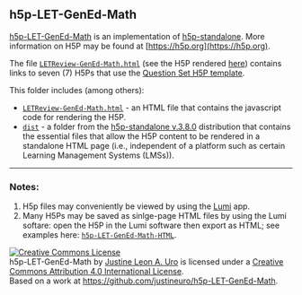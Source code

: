 ## h5p-LET-GenEd-Math
[h5p-LET-GenEd-Math](https://github.com/justineuro/h5p-LET-GenEd-Math) is an implementation of [h5p-standalone](https://github.com/tunapanda/h5p-standalone).  More information on H5P may be found at [https://h5p.org](https://h5p.org).

The file [`LETReview-GenEd-Math.html`](./LETReview-GenEd-Math.html) (see the H5P rendered [here](https://justineuro.github.io/h5p-LET-GenEd-Math/LETReview-GenEd-Math.html)) contains links to seven (7) H5Ps that use the [Question Set H5P template](https://h5p.org/question-set).

This folder includes (among others):  
  
* [`LETReview-GenEd-Math.html`](./LETReview-GenEd-Math.html) - an HTML file that contains the javascript code for rendering the H5P.
* [`dist`](./dist) - a folder from the [h5p-standalone v.3.8.0](https://github.com/tunapanda/h5p-standalone) distribution that contains the essential files that allow the H5P content to be rendered in a standalone HTML page (i.e., independent of a platform such as certain Learning Management Systems (LMSs)).

----
### Notes:  
1. H5p files may conveniently be viewed by using the [Lumi](https://lumi.education/en/) app.
2. Many H5Ps may be saved as sinlge-page HTML files by using the Lumi softare: open the H5P in the Lumi software then export as HTML; see examples here: [`h5p-LET-GenEd-Math-HTML`](https://github.com/justineuro/h5p-LET-GenEd-Math-HTML).
  
<a rel="license" href="http://creativecommons.org/licenses/by/4.0/"><img alt="Creative Commons License" style="border-width:0" src="https://i.creativecommons.org/l/by/4.0/80x15.png" /></a><br /><span xmlns:dct="http://purl.org/dc/terms/" property="dct:title">h5p-LET-GenEd-Math</span> by <a xmlns:cc="http://creativecommons.org/ns#" href="https://github.com/justineuro/" property="cc:attributionName" rel="cc:attributionURL">Justine Leon A. Uro</a> is licensed under a <a rel="license" href="http://creativecommons.org/licenses/by/4.0/">Creative Commons Attribution 4.0 International License</a>.<br />Based on a work at <a xmlns:dct="http://purl.org/dc/terms/" href="https://github.com/justineuro/h5p-LET-GenEd-Math" rel="dct:source">https://github.com/justineuro/h5p-LET-GenEd-Math</a>.
